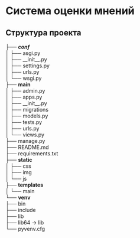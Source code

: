 # Система оценки мнений
## Структура проекта
<div>
├── <b><i>conf</i></b><br>
│   ├── asgi.py<br>
│   ├── __init__.py<br>
│   ├── settings.py<br>
│   ├── urls.py<br>
│   └── wsgi.py<br>
├── <b>main</b><br>
│   ├── admin.py<br>
│   ├── apps.py<br>
│   ├── __init__.py<br>
│   ├── migrations<br>
│   ├── models.py<br>
│   ├── tests.py<br>
│   ├── urls.py<br>
│   └── views.py<br>
├── manage.py<br>
├── README.md<br>
├── requirements.txt<br>
├── <b>static</b><br>
│   ├── css<br>
│   ├── img<br>
│   └── js<br>
├── <b>templates</b><br>
│   └── main<br>
└── <b>venv</b><br>
    ├── bin<br>
    ├── include<br>
    ├── lib<br>
    ├── lib64 -> lib<br>
    └── pyvenv.cfg<br>
</div>